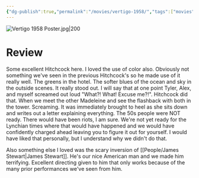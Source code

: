 ```yaml
---
{"dg-publish":true,"permalink":"/movies/vertigo-1958/","tags":["movies"],"created":"2024-06-18","updated":"2024-12-08"}
---
```



![Vertigo 1958 Poster.jpg|200](/img/user/Attachments/Vertigo%201958%20Poster.jpg)

# Review

Some excellent Hitchcock here. I loved the use of color also. Obviously not something we've seen in the previous Hitchcock's so he made use of it really well. The greens in the hotel. The softer blues of the ocean and sky in the outside scenes. It really stood out. I will say that at one point Tyler, Alex, and myself screamed out loud "What?! What! Excuse me?!". Hitchcock did that. When we meet the other Madeleine and see the flashback with both in the tower. Screaming. It was immediately brought to heel as she sits down and writes out a letter explaining everything. The 50s people were NOT ready. There would have been riots, I am sure. We're not yet ready for the Lynchian times where that would have happened and we would have confidently charged ahead leaving you to figure it out for yourself. I would have liked that personally, but I understand why we didn't do that.

Also something else I loved was the scary inversion of [[People/James Stewart\|James Stewart]]. He's our nice American man and we made him terrifying. Excellent directing given to him that only works because of the many prior performances we've seen from him.
